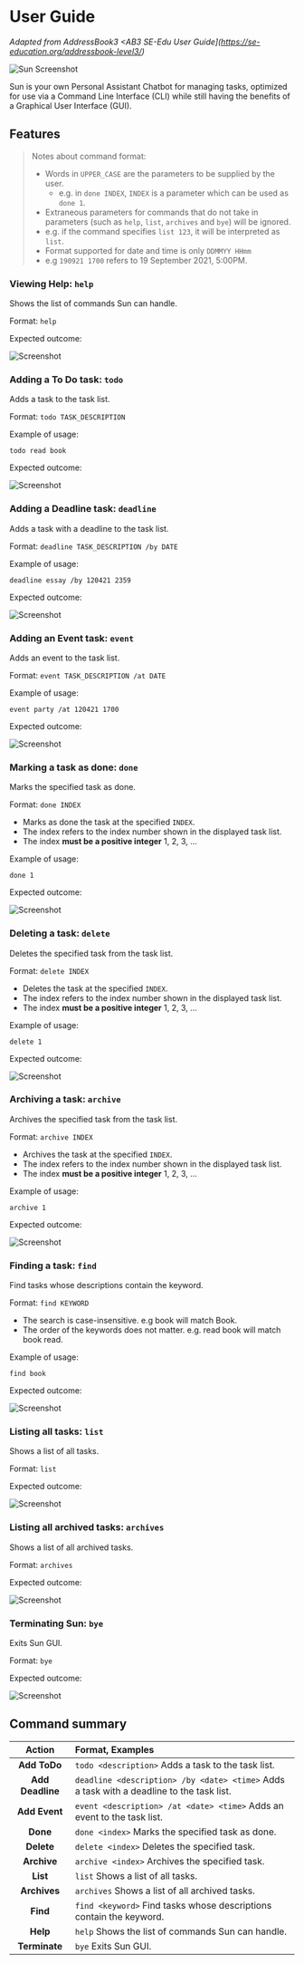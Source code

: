 # User Guide
_Adapted from AddressBook3 <AB3 SE-Edu User Guide](https://se-education.org/addressbook-level3/)_

![Sun Screenshot](Ui.png)

Sun is your own Personal Assistant Chatbot for managing tasks, 
optimized for use via a Command Line Interface (CLI) while still 
having the benefits of a Graphical User Interface (GUI).
## Features 

> Notes about command format: 
> * Words in `UPPER_CASE` are the parameters to be supplied by the user.
>   * e.g. in `done INDEX`, `INDEX` is a parameter which can be used as `done 1`.
> * Extraneous parameters for commands that do not take in parameters (such as `help`, `list`, `archives` and `bye`) 
> will be ignored.
>  * e.g. if the command specifies `list 123`, it will be interpreted as `list`.
> * Format supported for date and time is only `DDMMYY HHmm `
>  * e.g `190921 1700` refers to 19 September 2021, 5:00PM.

### Viewing Help: `help` 

Shows the list of commands Sun can handle.

Format:  `help`

Expected outcome: 

![Screenshot](Help.png)

### Adding a To Do task: `todo`

Adds a task to the task list.

Format: `todo TASK_DESCRIPTION`

Example of usage:

```
todo read book
```

Expected outcome:

![Screenshot](Todo.png)

### Adding a Deadline task: `deadline`

Adds a task with a deadline to the task list.

Format: `deadline TASK_DESCRIPTION /by DATE`

Example of usage:

```
deadline essay /by 120421 2359
```

Expected outcome:

![Screenshot](Deadline.png)

### Adding an Event task: `event`

Adds an event to the task list.

Format: `event TASK_DESCRIPTION /at DATE`

Example of usage:

```
event party /at 120421 1700
```

Expected outcome:

![Screenshot](Event.png)

### Marking a task as done: `done`

Marks the specified task as done.

Format: `done INDEX`

* Marks as done the task at the specified `INDEX`. 
* The index refers to the index number shown in the displayed task list.
* The index **must be a positive integer** 1, 2, 3, ...

Example of usage:

```
done 1
```

Expected outcome:

![Screenshot](Done.png)

### Deleting a task: `delete`

Deletes the specified task from the task list.

Format: `delete INDEX`

* Deletes the task at the specified `INDEX`.
* The index refers to the index number shown in the displayed task list.
* The index **must be a positive integer** 1, 2, 3, ...
  
Example of usage:

```
delete 1
```

Expected outcome:

![Screenshot](Delete.png)

### Archiving a task: `archive`

Archives the specified task from the task list.

Format: `archive INDEX`

* Archives the task at the specified `INDEX`.
* The index refers to the index number shown in the displayed task list.
* The index **must be a positive integer** 1, 2, 3, ...

Example of usage:

```
archive 1
```

Expected outcome:

![Screenshot](Archive.png)

### Finding a task: `find`

Find tasks whose descriptions contain the keyword.

Format: `find KEYWORD`

* The search is case-insensitive. e.g book will match Book.
* The order of the keywords does not matter. e.g. read book will match book read.

Example of usage:

```
find book
```

Expected outcome:

![Screenshot](Find.png)

### Listing all tasks: `list`

Shows a list of all tasks.

Format: `list`

Expected outcome:

![Screenshot](List.png)

### Listing all archived tasks: `archives`

Shows a list of all archived tasks.

Format: `archives`

Expected outcome:

![Screenshot](Archives.png)

### Terminating Sun: `bye`

Exits Sun GUI.

Format: `bye`

Expected outcome: 

![Screenshot](Bye.png)

## Command summary
|      Action      | Format, Examples                                                                                            |
|:----------------:|:----------------------------------------------------------------------------------------------------------- |
|   **Add ToDo**   | `todo <description>` Adds a task to the task list.|                                                            |
| **Add Deadline** | `deadline <description> /by <date> <time>` Adds a task with a deadline to the task list.|
|  **Add Event**   | `event <description> /at <date> <time>` Adds an event to the task list.
|     **Done**     | `done <index>` Marks the specified task as done.                                                                     |
|    **Delete**    | `delete <index>` Deletes the specified task.                                                                    |
|    **Archive**    | `archive <index>` Archives the specified task.
|     **List**     | `list` Shows a list of all tasks.
|    **Archives**    | `archives` Shows a list of all archived tasks.  |
|     **Find**     | `find <keyword>` Find tasks whose descriptions contain the keyword.                                                       |
|     **Help**     | `help` Shows the list of commands Sun can handle.                                                                                              |
|     **Terminate**     | `bye` Exits Sun GUI.                                                                                                       |